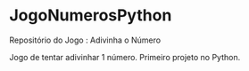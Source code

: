 # JogoNumerosPython
Repositório do Jogo : Adivinha o Número

Jogo de tentar adivinhar 1 número.
Primeiro projeto no Python.
